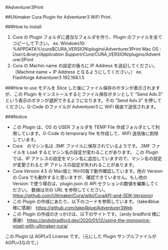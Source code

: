 #Adventurer3Print

##Ultimaker Cura Plugin for Adventurer3 WiFi Print.

###How to install
1. Cura の Plugin フォルダに適当なフォルダを作り、Plugin のファイルを全てコピーして下さい。
    ex.  Windows10: %APPDATA%\cura\$CURA_VERSION\plugins\Adventurer3Print
         Mac OS   : $User/Library/Application\ Support/Cura/$CURA_VERSION/plugins/Adventurer3Print
2. Cura の Machin name の設定の後ろに IP Address を追記してください。（Machine name + IP Address となるようにしてください。）
    ex. Flashforge Adventurer3 192.168.1.5

###How to use
モデルを Slice した後にファイル保存のボタンが表示されますが、この Plugin をインストールするとファイル保存ボタンとして ”Send Adv.3” という表示のボタンが選択できるようになります。その ”Send Adv.3” を押してください。G-Code のファイルが Adventurer3 に WiFi 経由で送信されます。

###Notice
- この Plugin は、OS の USER フォルダを TEMP File 作成フォルダとして利用しています。G-Code の temporary file を作成して、WiFI 送信後に削除しています。
- Cura　のマシン名は .3MF ファイルに保存されているようです。.3MF ファイルを Load するとマシン名の設定が変わることがあります。
この Plugin では、IP アドレスの設定をマシン名に追加していますので、マシン名の設定が変更されると IP アドレスの設定が失われることがあります。
- Cura Version 4.5 の Mac版と Win10版で動作確認しています。他の Version の Cura でも動作すると思いますが、確認できていません。もし他の Version で使う場合は、plugin.json の API セクションの数値を編集してください。
数値は次の URL を参照してください。
https://github.com/Ultimaker/Cura/wiki/CuraAPI-and-SDK-Versions)
- この Plugin の作成にあたり、以下のコードを参照しています。（take4blue 様に感謝）
https://github.com/take4blue/Adventurer3Web
- この Plugin の作成のきっかけは、以下のサイトです。（andy bradford 様に感謝）
https://andybradford.dev/2020/01/12/using-the-monoprice-voxel-with-ultimaker-cura/

この Plugin は AGPLv3 License です。（元にした Plugin サンプルファイルがAGPLv3なので。）
